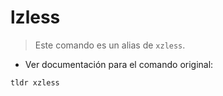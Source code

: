 # lzless

> Este comando es un alias de `xzless`.

- Ver documentación para el comando original:

`tldr xzless`
